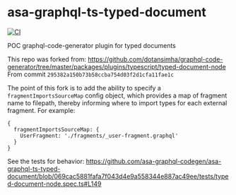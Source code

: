 # asa-graphql-ts-typed-document

[![CI](https://github.com/asa-graphql-codegen/asa-graphql-ts-typed-document/actions/workflows/ci.yml/badge.svg)](https://github.com/asa-graphql-codegen/asa-graphql-ts-typed-document/actions/workflows/ci.yml)

POC graphql-code-generator plugin for typed documents

This repo was forked from: https://github.com/dotansimha/graphql-code-generator/tree/master/packages/plugins/typescript/typed-document-node
From commit `295382a150b73b58ccba754d03f2d1cfa11fae1c`

The point of this fork is to add the ability to specify a `fragmentImportsSourceMap` config object, which provides a map of fragment name to filepath, thereby informing where to import types for each external fragment. For example:

```
{
  fragmentImportsSourceMap: {
    UserFragment: './fragments/_user-fragment.graphql'
  }
}
```

See the tests for behavior:
https://github.com/asa-graphql-codegen/asa-graphql-ts-typed-document/blob/069cac5881fafa7f043d4e9a558344e887ac49ee/tests/typed-document-node.spec.ts#L149

